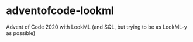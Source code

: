 # adventofcode-lookml
Advent of Code 2020 with LookML (and SQL, but trying to be as LookML-y as possible)
